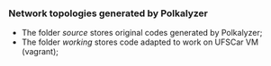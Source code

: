### Network topologies generated by Polkalyzer
 - The folder _source_ stores original codes generated by Polkalyzer;
 - The folder _working_ stores code adapted to work on UFSCar VM (vagrant);

